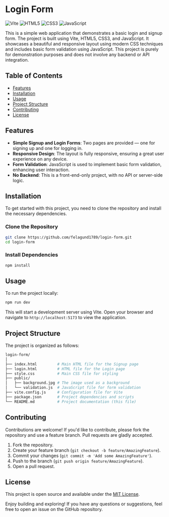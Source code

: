 # Login Form

![Vite](https://img.shields.io/badge/Vite-%23646CFF.svg?style=flat-square&logo=vite&logoColor=white)
![HTML5](https://img.shields.io/badge/HTML5-%23E34F26.svg?style=flat-square&logo=html5&logoColor=white)
![CSS3](https://img.shields.io/badge/CSS3-%231572B6?style=flat-square&logo=css3&logoColor=white)
![JavaScript](https://img.shields.io/badge/JavaScript-%23F7DF1E?style=flat-square&logo=javascript&logoColor=black)

This is a simple web application that demonstrates a basic login and signup form. The project is built using Vite, HTML5, CSS3, and JavaScript. It showcases a beautiful and responsive layout using modern CSS techniques and includes basic form validation using JavaScript. This project is purely for demonstration purposes and does not involve any backend or API integration.

## Table of Contents

- [Features](#features)
- [Installation](#installation)
- [Usage](#usage)
- [Project Structure](#project-structure)
- [Contributing](#contributing)
- [License](#license)

## Features

- **Simple Signup and Login Forms**: Two pages are provided — one for signing up and one for logging in.
- **Responsive Design**: The layout is fully responsive, ensuring a great user experience on any device.
- **Form Validation**: JavaScript is used to implement basic form validation, enhancing user interaction.
- **No Backend**: This is a front-end-only project, with no API or server-side logic.

## Installation

To get started with this project, you need to clone the repository and install the necessary dependencies.

### Clone the Repository

```bash
git clone https://github.com/felagund1789/login-form.git
cd login-form
```

### Install Dependencies
```bash
npm install
```
## Usage

To run the project locally:

```bash
npm run dev
```

This will start a development server using Vite. Open your browser and navigate to `http://localhost:5173` to view the application.

## Project Structure

The project is organized as follows:

```graphql
login-form/
│
├── index.html         # Main HTML file for the Signup page
├── login.html         # HTML file for the Login page
├── style.css          # Main CSS file for styling
├── public/
│   ├── background.jpg # The image used as a background 
│   └── validation.js  # JavaScript file for form validation
├── vite.config.js     # Configuration file for Vite
├── package.json       # Project dependencies and scripts
└── README.md          # Project documentation (this file)
```

## Contributing

Contributions are welcome! If you'd like to contribute, please fork the repository and use a feature branch. Pull requests are gladly accepted.

1. Fork the repository.
2. Create your feature branch (`git checkout -b feature/AmazingFeature`).
3. Commit your changes (`git commit -m 'Add some AmazingFeature'`).
4. Push to the branch (`git push origin feature/AmazingFeature`).
5. Open a pull request.

## License

This project is open source and available under the [MIT License](LICENSE). 

Enjoy building and exploring! If you have any questions or suggestions, feel free to open an issue on the GitHub repository.
